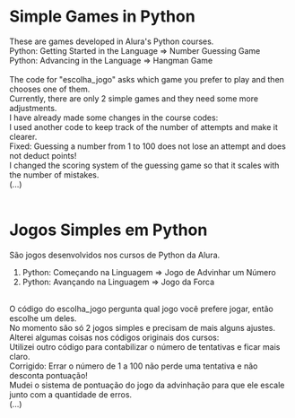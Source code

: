 # Simple Games in Python
These are games developed in Alura's Python courses.<br/>
Python: Getting Started in the Language => Number Guessing Game<br/>
Python: Advancing in the Language => Hangman Game<br/>
<br/>
The code for "escolha_jogo" asks which game you prefer to play and then chooses one of them.<br/>
Currently, there are only 2 simple games and they need some more adjustments.<br/>
I have already made some changes in the course codes:<br/>
I used another code to keep track of the number of attempts and make it clearer.<br/>
Fixed: Guessing a number from 1 to 100 does not lose an attempt and does not deduct points!<br/>
I changed the scoring system of the guessing game so that it scales with the number of mistakes.<br/>
(...)<br/>
<br/>
# Jogos Simples em Python
São jogos desenvolvidos nos cursos de Python da Alura.<br/>
1. Python: Começando na Linguagem => Jogo de Advinhar um Número <br/>
2. Python: Avançando na Linguagem => Jogo da Forca <br/>
<br/>
O código do escolha_jogo pergunta qual jogo você prefere jogar, então escolhe um deles.<br/>
No momento são só 2 jogos simples e precisam de mais alguns ajustes.<br/>
Alterei algumas coisas nos códigos originais dos cursos:<br/> 
Utilizei outro código para contabilizar o número de tentativas e ficar mais claro.<br/>
Corrigido: Errar o número de 1 a 100 não perde uma tentativa e não desconta pontuação!<br/>
Mudei o sistema de pontuação do jogo da advinhação para que ele escale junto com a quantidade de erros.<br/>
(...)<br/>
